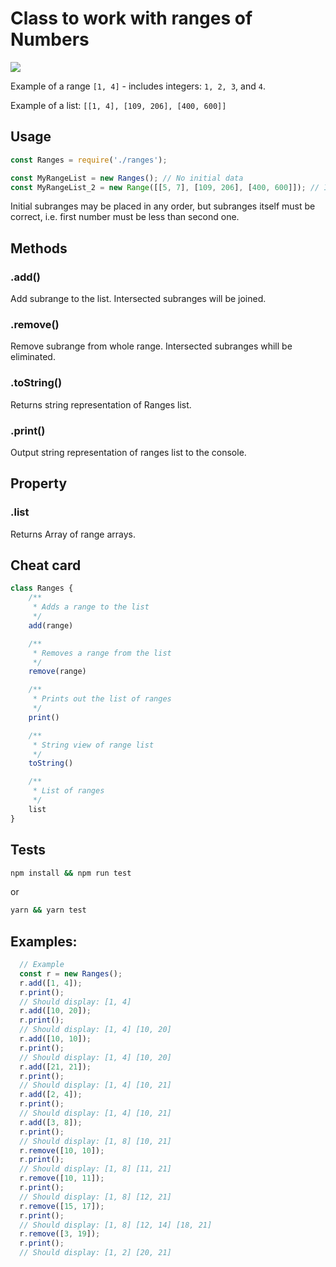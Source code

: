 # Class to work with ranges of Numbers

![][banner]

Example of a range `[1, 4]` - includes integers: `1, 2, 3`, and `4`.

Example of a list: `[[1, 4], [109, 206], [400, 600]]`

## Usage

```Javascript
const Ranges = require('./ranges');

const MyRangeList = new Ranges(); // No initial data
const MyRangeList_2 = new Range([[5, 7], [109, 206], [400, 600]]); // Init with data
```
Initial subranges may be placed in any order, but subranges itself must be correct, i.e. first number must be less than second one.

## Methods

### .add(<Range>)

Add subrange to the list. Intersected subranges will be joined.

### .remove(<Range>)

Remove subrange from whole range. Intersected subranges whill be eliminated.

### .toString()

Returns string representation of Ranges list.

### .print()

Output string representation of ranges list to the console.

## Property

### .list

Returns Array of range arrays.

## Cheat card


```Javascript
class Ranges {
    /**
     * Adds a range to the list
     */
    add(range)

    /**
     * Removes a range from the list
     */
    remove(range)

    /**
     * Prints out the list of ranges
     */
    print()

    /**
     * String view of range list
     */
    toString()

    /**
     * List of ranges
     */
    list
}
```
## Tests

```bash
npm install && npm run test
```

or

```bash
yarn && yarn test
```

## Examples:

```Javascript
  // Example
  const r = new Ranges();
  r.add([1, 4]);
  r.print();
  // Should display: [1, 4]
  r.add([10, 20]);
  r.print();
  // Should display: [1, 4] [10, 20]
  r.add([10, 10]);
  r.print();
  // Should display: [1, 4] [10, 20]
  r.add([21, 21]);
  r.print();
  // Should display: [1, 4] [10, 21]
  r.add([2, 4]);
  r.print();
  // Should display: [1, 4] [10, 21]
  r.add([3, 8]);
  r.print();
  // Should display: [1, 8] [10, 21]
  r.remove([10, 10]);
  r.print();
  // Should display: [1, 8] [11, 21]
  r.remove([10, 11]);
  r.print();
  // Should display: [1, 8] [12, 21]
  r.remove([15, 17]);
  r.print();
  // Should display: [1, 8] [12, 14] [18, 21]
  r.remove([3, 19]);
  r.print();
  // Should display: [1, 2] [20, 21]
```

[banner]: num-ranges-js-github-og-picture.png
